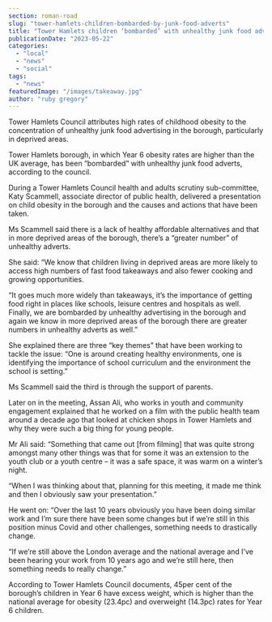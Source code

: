```yaml
---
section: roman-road
slug: "tower-hamlets-children-bombarded-by-junk-food-adverts"
title: "Tower Hamlets children ‘bombarded’ with unhealthy junk food adverts"
publicationDate: "2023-05-22"
categories: 
  - "local"
  - "news"
  - "social"
tags: 
  - "news"
featuredImage: "/images/takeaway.jpg"
author: "ruby gregory"
---
```


Tower Hamlets Council attributes high rates of childhood obesity to the concentration of unhealthy junk food advertising in the borough, particularly in deprived areas.

Tower Hamlets borough, in which Year 6 obesity rates are higher than the UK average, has been “bombarded” with unhealthy junk food adverts, according to the council. 

During a Tower Hamlets Council health and adults scrutiny sub-committee, Katy Scammell, associate director of public health, delivered a presentation on child obesity in the borough and the causes and actions that have been taken.

Ms Scammell said there is a lack of healthy affordable alternatives and that in more deprived areas of the borough, there’s a “greater number” of unhealthy adverts.

She said: “We know that children living in deprived areas are more likely to access high numbers of fast food takeaways and also fewer cooking and growing opportunities.

“It goes much more widely than takeaways, it’s the importance of getting food right in places like schools, leisure centres and hospitals as well. Finally, we are bombarded by unhealthy advertising in the borough and again we know in more deprived areas of the borough there are greater numbers in unhealthy adverts as well.”

She explained there are three “key themes” that have been working to tackle the issue: “One is around creating healthy environments, one is identifying the importance of school curriculum and the environment the school is setting.”

Ms Scammell said the third is through the support of parents.

Later on in the meeting, Assan Ali, who works in youth and community engagement explained that he worked on a film with the public health team around a decade ago that looked at chicken shops in Tower Hamlets and why they were such a big thing for young people.

Mr Ali said: “Something that came out \[from filming\] that was quite strong amongst many other things was that for some it was an extension to the youth club or a youth centre – it was a safe space, it was warm on a winter’s night.

“When I was thinking about that, planning for this meeting, it made me think and then I obviously saw your presentation.”

He went on: “Over the last 10 years obviously you have been doing similar work and I’m sure there have been some changes but if we’re still in this position minus Covid and other challenges, something needs to drastically change.

“If we’re still above the London average and the national average and I’ve been hearing your work from 10 years ago and we’re still here, then something needs to really change.”

According to Tower Hamlets Council documents, 45per cent of the borough’s children in Year 6 have excess weight, which is higher than the national average for obesity (23.4pc) and overweight (14.3pc) rates for Year 6 children.


